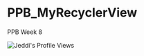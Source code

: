 # PPB_MyRecyclerView
PPB Week 8

![Jeddi's Profile Views](https://api.visitorbadge.io/api/visitors?path=https%3A%2F%2Fgithub.com%2FJeddi212&countColor=%23fce775&style=flat-square)
